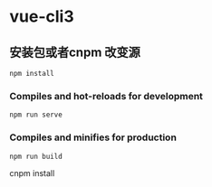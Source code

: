 # vue-cli3

## 安装包或者cnpm 改变源
```
npm install
```

### Compiles and hot-reloads for development
```
npm run serve
```

### Compiles and minifies for production
```
npm run build
```

cnpm install 
